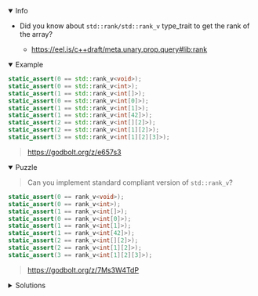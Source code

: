 <details open><summary>Info</summary><p>

* Did you know about `std::rank/std::rank_v` type_trait to get the rank of the array?

  * https://eel.is/c++draft/meta.unary.prop.query#lib:rank

</p></details><details open><summary>Example</summary><p>

```cpp
static_assert(0 == std::rank_v<void>);
static_assert(0 == std::rank_v<int>);
static_assert(1 == std::rank_v<int[]>);
static_assert(0 == std::rank_v<int[0]>);
static_assert(1 == std::rank_v<int[1]>);
static_assert(1 == std::rank_v<int[42]>);
static_assert(2 == std::rank_v<int[][2]>);
static_assert(2 == std::rank_v<int[1][2]>);
static_assert(3 == std::rank_v<int[1][2][3]>);
```

> https://godbolt.org/z/e657s3

</p></details><details open><summary>Puzzle</summary><p>

> Can you implement standard compliant version of `std::rank_v`?

```cpp
static_assert(0 == rank_v<void>);
static_assert(0 == rank_v<int>);
static_assert(1 == rank_v<int[]>);
static_assert(0 == rank_v<int[0]>);
static_assert(1 == rank_v<int[1]>);
static_assert(1 == rank_v<int[42]>);
static_assert(2 == rank_v<int[][2]>);
static_assert(2 == rank_v<int[1][2]>);
static_assert(3 == rank_v<int[1][2][3]>);
```

> https://godbolt.org/z/7Ms3W4TdP

</p></details><details><summary>Solutions</summary><p>

```cpp
#include <type_traits>

template<class T>
struct prev;

template<class T, int N>
struct prev<T[N]> : std::type_identity<T> {};

template<class T>
struct prev<T[]> : std::type_identity<T> {};

template<class T>
constexpr auto return_rank()
{
    if constexpr (::std::is_array_v<T>) {
        return return_rank<typename prev<T>::type>() + 1;
    }
    return 0;
}

template<class T>
constexpr auto rank_v = return_rank<T>();
```

> https://godbolt.org/z/qdx7bxde7

```cpp
namespace detail {
template <typename T>
constexpr auto rank(){
    if constexpr (std::is_array_v<T>) {
        return 1 + rank<std::remove_extent_t<T>>();
    } else {
        return 0;
    }
}
};

template <typename T>
constexpr auto rank_v = detail::rank<T>();
```

> https://godbolt.org/z/c88aheerd

```cpp
template<class T>
struct rank : public std::integral_constant<std::size_t, 0> {};

template<class T>
struct rank<T[]> : public std::integral_constant<std::size_t, rank<T>::value + 1> {};

template<class T, std::size_t N>
struct rank<T[N]> : public std::integral_constant<std::size_t, rank<T>::value + 1> {};

template< class T >
inline constexpr std::size_t rank_v = rank<T>::value;

```

> https://godbolt.org/z/YYdTesPKx

```cpp
template <class>
constexpr auto rank_v = 0uz;

template <class T>
constexpr auto rank_v<T[]> = rank_v<T> + 1uz;

template <class T, auto N>
constexpr auto rank_v<T[N]> = rank_v<T[]>;
```

> https://godbolt.org/z/G75xEEGfz

```cpp
template<typename T>
constexpr auto rank_v = []{
  constexpr auto recur = []<typename U>(auto recur, std::type_identity<U>, auto accum){
    if constexpr (std::is_array_v<U>){
      return recur(recur, std::type_identity<std::remove_extent_t<U>>{}, accum+1);
    } else {
      return accum;
    }
  };
  return recur(recur, std::type_identity<T>{}, 0);
}();
```

> https://godbolt.org/z/5eE1MWbj9
